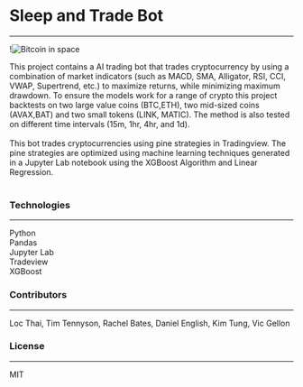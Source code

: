 # Sleep and Trade Bot
---
!![Bitcoin in space](https://cdn.pixabay.com/photo/2021/09/06/12/40/cryptocurrency-6601591_1280.jpg)

This project contains a AI trading bot that trades cryptocurrency by using a combination of market indicators (such as MACD, SMA, Alligator, RSI, CCI, VWAP, Supertrend, etc.) to maximize returns, while minimizing maximum drawdown. To ensure the models work for a range of crypto this project backtests on two large value coins (BTC,ETH), two mid-sized coins (AVAX,BAT) and two small tokens (LINK, MATIC). The method is also tested on different time intervals (15m, 1hr, 4hr, and 1d). 
<br><br>
This bot trades cryptocurrencies using pine strategies in Tradingview. The pine strategies are optimized using machine learning techniques generated in a Jupyter Lab notebook using the XGBoost Algorithm and Linear Regression.
<br><br>




### Technologies
---
Python<br>
Pandas<br>
Jupyter Lab<br>
Tradeview<br>
XGBoost<br>



### Contributors
---
Loc Thai, Tim Tennyson, Rachel Bates, Daniel English, Kim Tung, Vic Gellon<br>


### License
---
MIT<br>


